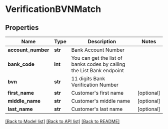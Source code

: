# VerificationBVNMatch


## Properties
Name | Type | Description | Notes
------------ | ------------- | ------------- | -------------
**account_number** | **str** | Bank Account Number | 
**bank_code** | **int** | You can get the list of banks codes by calling the List Bank endpoint | 
**bvn** | **str** | 11 digits Bank Verification Number | 
**first_name** | **str** | Customer&#39;s first name | [optional] 
**middle_name** | **str** | Customer&#39;s middle name | [optional] 
**last_name** | **str** | Customer&#39;s last name | [optional] 

[[Back to Model list]](../README.md#documentation-for-models) [[Back to API list]](../README.md#documentation-for-api-endpoints) [[Back to README]](../README.md)


